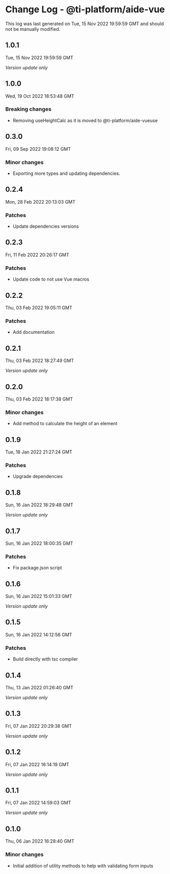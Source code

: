 # Change Log - @ti-platform/aide-vue

This log was last generated on Tue, 15 Nov 2022 19:59:59 GMT and should not be manually modified.

## 1.0.1
Tue, 15 Nov 2022 19:59:59 GMT

_Version update only_

## 1.0.0
Wed, 19 Oct 2022 18:53:48 GMT

### Breaking changes

- Removing useHeightCalc as it is moved to @ti-platform/aide-vueuse

## 0.3.0
Fri, 09 Sep 2022 19:08:12 GMT

### Minor changes

- Exporting more types and updating dependencies.

## 0.2.4
Mon, 28 Feb 2022 20:13:03 GMT

### Patches

- Update dependencies versions

## 0.2.3
Fri, 11 Feb 2022 20:26:17 GMT

### Patches

- Update code to not use Vue macros

## 0.2.2
Thu, 03 Feb 2022 19:05:11 GMT

### Patches

- Add documentation

## 0.2.1
Thu, 03 Feb 2022 18:27:49 GMT

_Version update only_

## 0.2.0
Thu, 03 Feb 2022 18:17:38 GMT

### Minor changes

- Add method to calculate the height of an element

## 0.1.9
Tue, 18 Jan 2022 21:27:24 GMT

### Patches

- Upgrade dependencies

## 0.1.8
Sun, 16 Jan 2022 18:29:48 GMT

_Version update only_

## 0.1.7
Sun, 16 Jan 2022 18:00:35 GMT

### Patches

- Fix package.json script

## 0.1.6
Sun, 16 Jan 2022 15:01:33 GMT

_Version update only_

## 0.1.5
Sun, 16 Jan 2022 14:12:56 GMT

### Patches

- Build directly with tsc compiler

## 0.1.4
Thu, 13 Jan 2022 01:26:40 GMT

_Version update only_

## 0.1.3
Fri, 07 Jan 2022 20:29:38 GMT

_Version update only_

## 0.1.2
Fri, 07 Jan 2022 16:14:19 GMT

_Version update only_

## 0.1.1
Fri, 07 Jan 2022 14:59:03 GMT

_Version update only_

## 0.1.0
Thu, 06 Jan 2022 16:28:40 GMT

### Minor changes

- Initial addition of utility methods to help with validating form inputs

